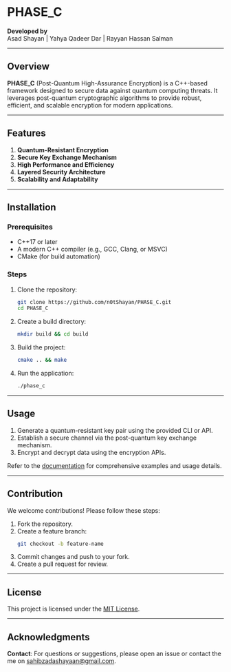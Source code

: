 # PHASE_C  

**Developed by**  
Asad Shayan | Yahya Qadeer Dar | Rayyan Hassan Salman  

---

## Overview  
**PHASE_C** (Post-Quantum High-Assurance Encryption) is a C++-based framework designed to secure data against quantum computing threats. It leverages post-quantum cryptographic algorithms to provide robust, efficient, and scalable encryption for modern applications.  

---

## Features  
1. **Quantum-Resistant Encryption**  
2. **Secure Key Exchange Mechanism**  
3. **High Performance and Efficiency**  
4. **Layered Security Architecture**  
5. **Scalability and Adaptability**  

---

## Installation  
### Prerequisites  
- C++17 or later  
- A modern C++ compiler (e.g., GCC, Clang, or MSVC)  
- CMake (for build automation)  

### Steps  
1. Clone the repository:  
   ```bash  
   git clone https://github.com/n0tShayan/PHASE_C.git  
   cd PHASE_C  
   ```  
2. Create a build directory:  
   ```bash  
   mkdir build && cd build  
   ```  
3. Build the project:  
   ```bash  
   cmake .. && make  
   ```  
4. Run the application:  
   ```bash  
   ./phase_c  
   ```  

---

## Usage  
1. Generate a quantum-resistant key pair using the provided CLI or API.  
2. Establish a secure channel via the post-quantum key exchange mechanism.  
3. Encrypt and decrypt data using the encryption APIs.  

Refer to the [documentation](docs/documentation.md) for comprehensive examples and usage details.  

---

## Contribution  
We welcome contributions! Please follow these steps:  
1. Fork the repository.  
2. Create a feature branch:  
   ```bash  
   git checkout -b feature-name  
   ```  
3. Commit changes and push to your fork.  
4. Create a pull request for review.  

---

## License  
This project is licensed under the [MIT License](LICENSE).  

---

## Acknowledgments  


**Contact**: For questions or suggestions, please open an issue or contact the me on sahibzadashayaan@gmail.com.
